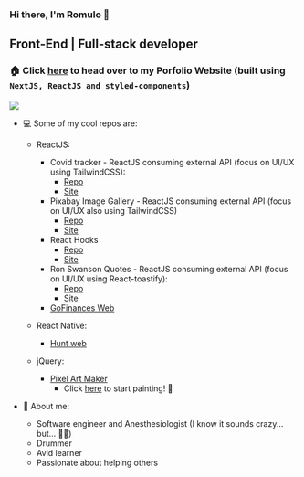 ### Hi there, I'm Romulo 🙂
## Front-End | Full-stack developer

### 🏠 Click [here](https://romluc.com) to head over to my Porfolio Website  (built using `NextJS, ReactJS and styled-components`)

<!--
**romluc/romluc** is a ✨ _special_ ✨ repository because its `README.md` (this file) appears on your GitHub profile.

- 🌱 I’m currently learning ...
- 👯 I’m looking to collaborate on ...
- 🤔 I’m looking for help with ...
- 💬 Ask me about ...
- 📫 How to reach me: ...
- 😄 Pronouns: ...
- ⚡ Fun fact: ...
-->

![](http://github-profile-summary-cards.vercel.app/api/cards/profile-details?username=romluc&theme=dracula)

- 💻 Some of my cool repos are:

  - ReactJS:

    
    - Covid tracker - ReactJS consuming external API (focus on UI/UX using TailwindCSS):
      - [Repo](https://github.com/romluc/covid-tracker)
      - [Site](https://romluc-covidtracker.netlify.app/)
    - Pixabay Image Gallery - ReactJS consuming external API (focus on UI/UX also using TailwindCSS)
      - [Repo](https://github.com/romluc/react-tailwindcss-image-gallery)
      - [Site](https://romluc-pixabay-tailwind-react-gallery.netlify.app/)
    - React Hooks 
      - [Repo](https://github.com/romluc/react-hooks-study)
      - [Site](https://react-hooks-study.netlify.app/)
    - Ron Swanson Quotes - ReactJS consuming external API (focus on UI/UX using React-toastify):
      - [Repo](https://github.com/romluc/ronswanson-quotes) 
      - [Site](https://ronswansonquotes.netlify.app/)
    - [GoFinances Web](https://github.com/romluc/gostack11-challenge-gofinancesweb)
    
      

  - React Native: 

    - [Hunt web](https://github.com/romluc/huntweb)
   
  - jQuery:
    - [Pixel Art Maker](https://github.com/romluc/pixel-art-maker)
      -    Click [here](https://romluc.github.io/pixel-art-maker/) to start painting! 🎨  

- 💬 About me:

  - Software engineer and Anesthesiologist (I know it sounds crazy... but... 🤷‍♂️)
  - Drummer
  - Avid learner
  - Passionate about helping others
